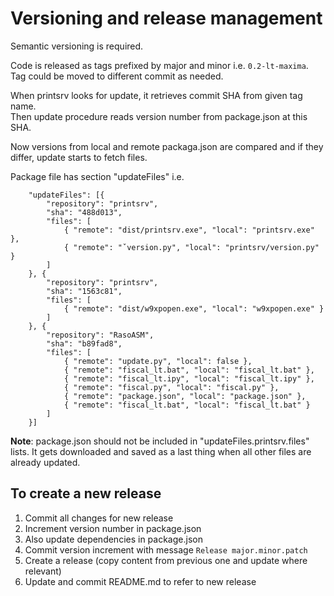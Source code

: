 # Versioning and release management

Semantic versioning is required.

Code is released as tags prefixed by major and minor i.e. `0.2-lt-maxima`.  
Tag could be moved to different commit as needed.

When printsrv looks for update, it retrieves commit SHA from given tag name.  
Then update procedure reads version number from package.json at this SHA.  

Now versions from local and remote packaga.json are compared and if they differ,
update starts to fetch files.

Package file has section "updateFiles" i.e.
```
    "updateFiles": [{
        "repository": "printsrv",
        "sha": "488d013",
        "files": [
            { "remote": "dist/printsrv.exe", "local": "printsrv.exe" },
            { "remote": "ˇversion.py", "local": "printsrv/version.py" }
        ]
    }, {
        "repository": "printsrv",
        "sha": "1563c81",
        "files": [
            { "remote": "dist/w9xpopen.exe", "local": "w9xpopen.exe" }
        ]
    }, {
        "repository": "RasoASM",
        "sha": "b89fad8",
        "files": [
            { "remote": "update.py", "local": false },
            { "remote": "fiscal_lt.bat", "local": "fiscal_lt.bat" },
            { "remote": "fiscal_lt.ipy", "local": "fiscal_lt.ipy" },
            { "remote": "fiscal.py", "local": "fiscal.py" },
            { "remote": "package.json", "local": "package.json" },
            { "remote": "fiscal_lt.bat", "local": "fiscal_lt.bat" }
        ]
    }]
```

**Note**: package.json should not be included in "updateFiles.printsrv.files" lists. It gets
downloaded and saved as a last thing when all other files are already updated.


## To create a new release

1. Commit all changes for new release
2. Increment version number in package.json
3. Also update dependencies in package.json
3. Commit version increment with message `Release major.minor.patch`
4. Create a release (copy content from previous one and update where relevant)
5. Update and commit README.md to refer to new release
